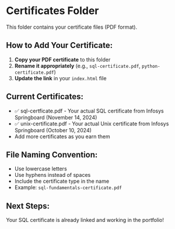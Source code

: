 # Certificates Folder

This folder contains your certificate files (PDF format).

## How to Add Your Certificate:

1. **Copy your PDF certificate** to this folder
2. **Rename it appropriately** (e.g., `sql-certificate.pdf`, `python-certificate.pdf`)
3. **Update the link** in your `index.html` file

## Current Certificates:
- ✅ sql-certficate.pdf - Your actual SQL certificate from Infosys Springboard (November 14, 2024)
- ✅ unix-certificate.pdf - Your actual Unix certificate from Infosys Springboard (October 10, 2024)
- Add more certificates as you earn them

## File Naming Convention:
- Use lowercase letters
- Use hyphens instead of spaces
- Include the certificate type in the name
- Example: `sql-fundamentals-certificate.pdf`

## Next Steps:
Your SQL certificate is already linked and working in the portfolio!